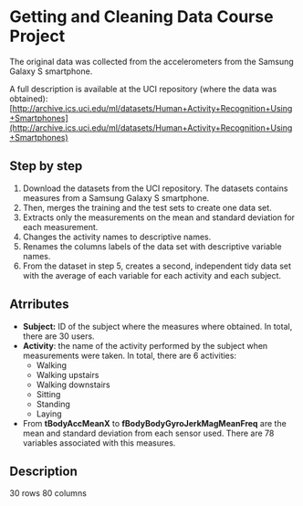 # Getting and Cleaning Data Course Project

The original data was collected from the accelerometers from the Samsung Galaxy S smartphone.

A full description is available at the UCI repository (where the data was obtained):
[http://archive.ics.uci.edu/ml/datasets/Human+Activity+Recognition+Using+Smartphones](http://archive.ics.uci.edu/ml/datasets/Human+Activity+Recognition+Using+Smartphones)

## Step by step
1.  Download the datasets from the UCI repository. The datasets contains measures from a Samsung Galaxy S smartphone.
2.  Then, merges the training and the test sets to create one data set.
3.  Extracts only the measurements on the mean and standard deviation for each measurement.
4.  Changes the activity names to descriptive names.
5.  Renames the columns labels of the data set with descriptive variable names.
6.  From the dataset in step 5, creates a second, independent tidy data set with the average of each variable for each activity and each subject.

## Atrributes
 - **Subject:** ID of the subject where the measures where obtained. In total, there are 30 users.
  - **Activity**: the name of the activity performed by the subject when measurements were taken. In total, there are 6 activities:
	 - Walking
	 - Walking upstairs
	 - Walking downstairs
	 - Sitting
	 - Standing
	 - Laying
 - From **tBodyAccMeanX** to **fBodyBodyGyroJerkMagMeanFreq** are the mean and standard deviation from each sensor used. There are 78 variables associated with this measures.


## Description
30 rows
80 columns
